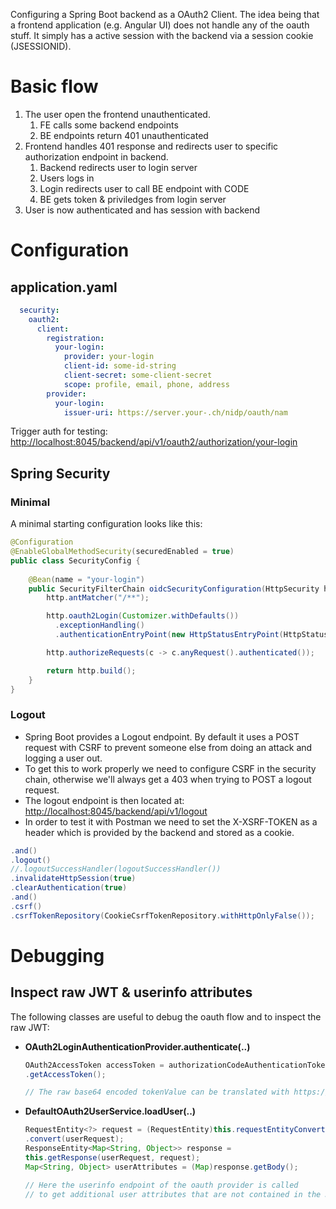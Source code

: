 Configuring a Spring Boot backend as a OAuth2 Client. The idea being that a frontend application (e.g. Angular UI) does not handle any of the oauth stuff. It simply has a active session with the backend via a session cookie (JSESSIONID).

# Basic flow

1. The user open the frontend unauthenticated.
   1. FE calls some backend endpoints
   2. BE endpoints return 401 unauthenticated
2. Frontend handles 401 response and redirects user to specific authorization endpoint in backend.
   1. Backend redirects user to login server
   2. Users logs in
   3. Login redirects user to call BE endpoint with CODE
   4. BE gets token & priviledges from login server
3. User is now authenticated and has session with backend

# Configuration

## application.yaml

```yaml
  security:
    oauth2:
      client:
        registration:
          your-login:
            provider: your-login
            client-id: some-id-string
            client-secret: some-client-secret
            scope: profile, email, phone, address
        provider:
          your-login:
            issuer-uri: https://server.your-.ch/nidp/oauth/nam
```

Trigger auth for testing: [http://localhost:8045/backend/api/v1/oauth2/authorization/your-login](http://localhost:8045/backend/api/v1/oauth2/authorization/your-login)

## Spring Security

### Minimal

A minimal starting configuration looks like this:

```java
@Configuration
@EnableGlobalMethodSecurity(securedEnabled = true)
public class SecurityConfig {
   
    @Bean(name = "your-login")
    public SecurityFilterChain oidcSecurityConfiguration(HttpSecurity http) throws Exception {
        http.antMatcher("/**");

        http.oauth2Login(Customizer.withDefaults())
          .exceptionHandling()
          .authenticationEntryPoint(new HttpStatusEntryPoint(HttpStatus.UNAUTHORIZED));

        http.authorizeRequests(c -> c.anyRequest().authenticated());

        return http.build();
    }
}
```

### Logout

* Spring Boot provides a Logout endpoint. By default it uses a POST request with CSRF to prevent someone else from doing an attack and logging a user out.
* To get this to work properly we need to configure CSRF in the security chain, otherwise we'll always get a 403 when trying to POST a logout request.
* The logout endpoint is then located at: [http://localhost:8045/backend/api/v1/logout](http://localhost:8045/backend/api/v1/logout)
* In order to test it with Postman we need to set the X-XSRF-TOKEN as a header which is provided by the backend and stored as a cookie.

```java
.and()
.logout()
//.logoutSuccessHandler(logoutSuccessHandler())
.invalidateHttpSession(true)
.clearAuthentication(true)
.and()
.csrf()
.csrfTokenRepository(CookieCsrfTokenRepository.withHttpOnlyFalse());
```

# **Debugging**

## Inspect raw JWT & userinfo attributes

The following classes are useful to debug the oauth flow and to inspect the raw JWT:

*   **OAuth2LoginAuthenticationProvider.authenticate(..)**

    ```java
    OAuth2AccessToken accessToken = authorizationCodeAuthenticationToken
    .getAccessToken();

    // The raw base64 encoded tokenValue can be translated with https://jwt.io/
    ```

* **DefaultOAuth2UserService.loadUser(..)**

    ```java
    RequestEntity<?> request = (RequestEntity)this.requestEntityConverter
    .convert(userRequest);
    ResponseEntity<Map<String, Object>> response = 
    this.getResponse(userRequest, request);
    Map<String, Object> userAttributes = (Map)response.getBody();

    // Here the userinfo endpoint of the oauth provider is called 
    // to get additional user attributes that are not contained in the JWT
    ```
